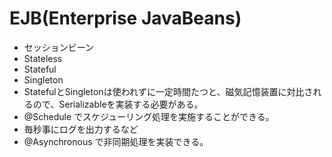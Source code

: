 # EJB(Enterprise JavaBeans)
* セッションビーン
 * Stateless
 * Stateful
 * Singleton
* StatefulとSingletonは使われずに一定時間たつと、磁気記憶装置に対比されるので、Serializableを実装する必要がある。
* @Schedule でスケジューリング処理を実施することができる。
 * 毎秒事にログを出力するなど
* @Asynchronous で非同期処理を実装できる。
